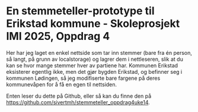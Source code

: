 # En stemmeteller-prototype til Erikstad kommune - Skoleprosjekt IMI 2025, Oppdrag 4

Her har jeg laget en enkel nettside som tar inn stemmer (bare fra én person, så langt, på grunn av localstorage) og lagrer dem i nettleseren, slik at du kan se hvor mange stemmer hver av partiene har. Kommunen Erikstad eksisterer egentlig ikke, men det gjør bygden Erikstad, og befinner seg i kommunen Lødingen, så jeg modifiserte bare fargene på deres kommunevåpen for å få en egen til nettsiden.

Enten leser du dette på Github, eller så kan du finne den på https://github.com/sivertmh/stemmeteller_oppdrag4uke14.
